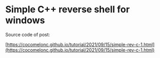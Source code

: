 # Simple C++ reverse shell for windows

Source code of post:

[https://cocomelonc.github.io/tutorial/2021/09/15/simple-rev-c-1.html](https://cocomelonc.github.io/tutorial/2021/09/15/simple-rev-c-1.html)
